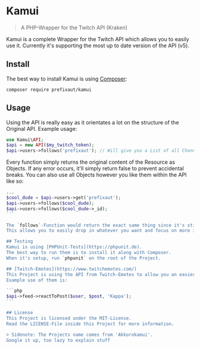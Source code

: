 # Kamui
> A PHP-Wrapper for the Twitch API (Kraken)

Kamui is a complete Wrapper for the Twitch API which allows you to easily use it.
Currently it's supporting the most up to date version of the API (v5).

## Install
The best way to install Kamui is using [Composer](https://getcomposer.org):
```
composer require prefixaut/kamui 
```

## Usage
Using the API is really easy as it orientates a lot on the structure of the Original API.
Example usage:

```php
use Kamui\API;
$api = new API($my_twitch_token);
$api->users->follows('prefixaut'); // Will give you a List of all Channels I follow
```

Every function simply returns the original content of the Resource as Objects.
If any error occurs, it'll simply return false to prevent accidental breaks.
You can also use all Objects however you like them within the API like so:

````php
...
$cool_dude = $api->users->get('prefixaut');
$api->users->follows($cool_dude);
$api->users->follows($cool_dude->_id);
```

The `follows`-Function would return the exact same thing since it's still the same user.
This allows you to easily drop in whatever you want and focus on more important stuff.

## Testing
Kamui is using [PHPUnit-Tests](https://phpunit.de).
The best way to run them is to install it along with Composer.
When it's setup, run `phpunit` on the root of the Project.

## [Twitch-Emotes](https://www.twitchemotes.com/)
This Project is using the API from Twitch-Emotes to allow you an easier usage of them.
Example use of them is:

```php
$api->feed->reactToPost($user, $post, 'Kappa');
```

## License
This Project is licensed under the MIT-License.
Read the LICENSE-File inside this Project for more information.

> Sidenote: The Projects name comes from 'Akkorokamui'.
Google it up, too lazy to explain stuff
